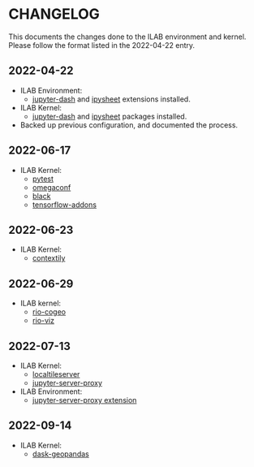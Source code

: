 # CHANGELOG

This documents the changes done to the ILAB environment and kernel.
Please follow the format listed in the 2022-04-22 entry.

## 2022-04-22

- ILAB Environment:
  - [jupyter-dash](https://github.com/plotly/jupyter-dash) and
    [ipysheet](https://github.com/QuantStack/ipysheet) extensions installed.
- ILAB Kernel:
  - [jupyter-dash](https://github.com/plotly/jupyter-dash) and
    [ipysheet](https://github.com/QuantStack/ipysheet) packages installed.
- Backed up previous configuration, and documented the process.

## 2022-06-17

- ILAB Kernel:
  - [pytest](https://docs.pytest.org/en/7.1.x/how-to/usage.html)
  - [omegaconf](https://github.com/omry/omegaconf)
  - [black](https://github.com/psf/black)
  - [tensorflow-addons](https://www.tensorflow.org/addons?hl=es-419)

## 2022-06-23

- ILAB Kernel:
  - [contextily](https://contextily.readthedocs.io/en/latest/index.html)

## 2022-06-29

- ILAB kernel:
  - [rio-cogeo](https://cogeotiff.github.io/rio-cogeo)
  - [rio-viz](https://github.com/developmentseed/rio-viz)

## 2022-07-13

- ILAB Kernel:
  - [localtileserver](https://github.com/banesullivan/localtileserver)
  - [jupyter-server-proxy](https://jupyter-server-proxy.readthedocs.io/en/latest/install.html)
- ILAB Environment:
  - [jupyter-server-proxy extension](https://jupyter-server-proxy.readthedocs.io/en/latest/install.html)

## 2022-09-14

- ILAB Kernel:
  - [dask-geopandas](https://github.com/geopandas/dask-geopandas)
